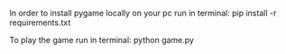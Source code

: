In order to install pygame locally on your pc run in terminal:
pip install -r requirements.txt

To play the game run in terminal: python game.py

